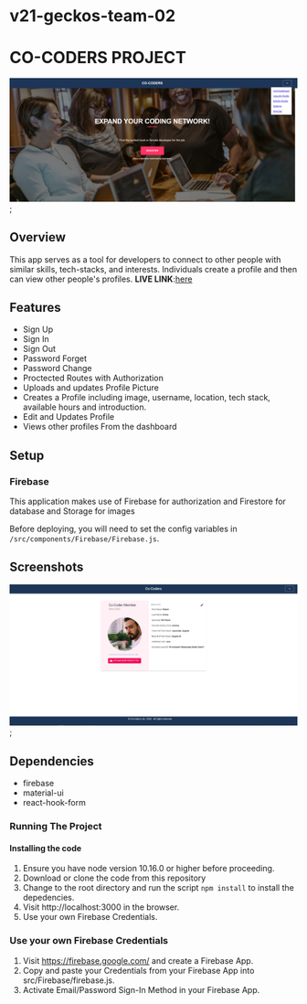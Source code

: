 # v21-geckos-team-02

# CO-CODERS PROJECT

![Co_Coders](./src/assets/Co-Coders.png);

## **Overview**

This app serves as a tool for developers to connect to other people with similar skills, tech-stacks, and interests. Individuals create a profile and then can view other people's profiles.
**LIVE LINK**:[here]()

## Features

- Sign Up
- Sign In
- Sign Out
- Password Forget
- Password Change
- Proctected Routes with Authorization
- Uploads and updates Profile Picture
- Creates a Profile including image, username, location, tech stack, available hours and introduction.
- Edit and Updates Profile
- Views other profiles From the dashboard

## Setup

### Firebase

This application makes use of Firebase for authorization and Firestore for database and Storage for images

Before deploying, you will need to set the config variables in `/src/components/Firebase/Firebase.js`.

## Screenshots

![Co_Coders_Account](./src/assets/Co-Coders-Account.png);

## Dependencies

- firebase
- material-ui
- react-hook-form

### **Running The Project**

#### Installing the code

1. Ensure you have node version 10.16.0 or higher before proceeding.
2. Download or clone the code from this repository
3. Change to the root directory and run the script `npm install` to install the depedencies.
4. Visit http://localhost:3000 in the browser.
5. Use your own Firebase Credentials.

### Use your own Firebase Credentials

1. Visit https://firebase.google.com/ and create a Firebase App.
2. Copy and paste your Credentials from your Firebase App into src/Firebase/firebase.js.
3. Activate Email/Password Sign-In Method in your Firebase App.
